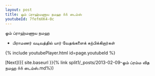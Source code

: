 ```yaml
---
layout: post
title: ஓம் ப்ராஹ்மணாய நமஹ ௧௧ டைம்ஸ்
youtubeId: 7fefmXK4-0c
---
```

 
 
 ஓம் ப்ராஹ்மணாய நமஹ  
 
 -  பிராமணர் வடிவத்தில் யார் வேதங்களைக் கற்பிக்கிறார்கள் 
 
  
 
  
 
 
 
 
 
 


{% include youtubePlayer.html id=page.youtubeId %}
 
[Next]({{ site.baseurl }}{% link  split1/_posts/2013-02-09-ஓம் ப்ரம்ம வித நமஹ ௧௧ டைம்ஸ்.md%})
 
